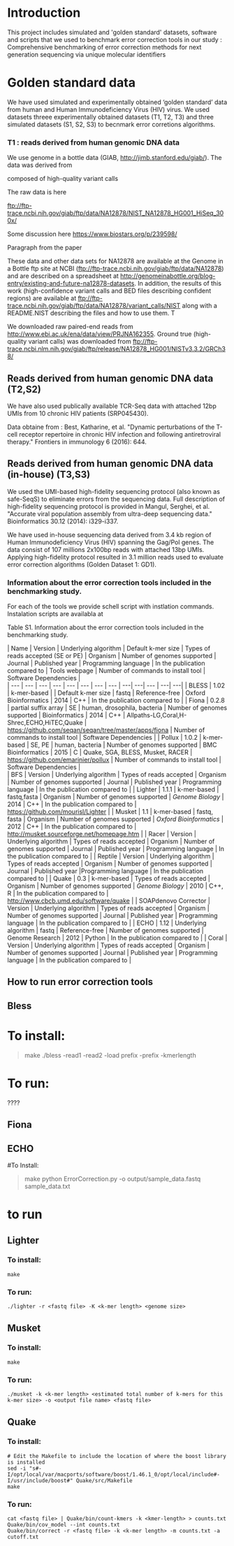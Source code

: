 # Introduction

This project includes simulated and 'golden standard' datasets, software and scripts that we used to benchmark  error correction tools in our study  : Comprehensive benchmarking of error correction methods for next generation sequencing via unique molecular identifiers


# Golden standard data 

We have used simulated and experimentally obtained ‘golden standard’ data from human and Human Immunodeficiency Virus (HIV) virus. We used datasets threee experimentally obtained datasets (T1, T2, T3) and three simulated datasets (S1, S2, S3) to becnmark error corretions algorithms. 

### T1 : reads derived from human genomic DNA data

We use genome in a bottle data (GIAB, http://jimb.stanford.edu/giab/). The data was derived from 

composed of high-quality variant calls


The raw data is here

ftp://ftp-trace.ncbi.nih.gov/giab/ftp/data/NA12878/NIST_NA12878_HG001_HiSeq_300x/


Some discussion here
https://www.biostars.org/p/239598/

Paragraph from the paper 

These data and other data sets for NA12878 are available at the Genome in a Bottle ftp site at NCBI (ftp://ftp-trace.ncbi.nih.gov/giab/ftp/data/NA12878) and are described on a spreadsheet at http://genomeinabottle.org/blog-entry/existing-and-future-na12878-datasets. In addition, the results of this work (high-confidence variant calls and BED files describing confident regions) are available at ftp://ftp-trace.ncbi.nih.gov/giab/ftp/data/NA12878/variant_calls/NIST along with a README.NIST describing the files and how to use them. T


We downloaded raw paired-end reads from http://www.ebi.ac.uk/ena/data/view/PRJNA162355. 
Ground true (high-quality variant calls) was downloaded from ftp://ftp-trace.ncbi.nlm.nih.gov/giab/ftp/release/NA12878_HG001/NISTv3.3.2/GRCh38/



## Reads derived from human genomic DNA data (T2,S2)

We have also used publically available TCR-Seq data with attached 12bp UMIs from 10 chronic HIV patients (SRP045430). 

Data obtaine from : Best, Katharine, et al. "Dynamic perturbations of the T-cell receptor repertoire in chronic HIV infection and following antiretroviral therapy." Frontiers in immunology 6 (2016): 644.


## Reads derived from human genomic DNA data (in-house) (T3,S3)

We used the UMI-based high-fidelity sequencing protocol (also known as safe-SeqS) to eliminate errors from the sequencing data. Full description of high-fidelity sequencing protocol is provided in Mangul, Serghei, et al. "Accurate viral population assembly from ultra-deep sequencing data." Bioinformatics 30.12 (2014): i329-i337.

We have used in-house sequencing data derived from 3.4 kb region of Human Immunodeficiency Virus (HIV) spanning the Gag/Pol genes.  The data consist of 107 millions 2x100bp reads with attached 13bp UMIs.  Applying high-fidelity protocol resulted in 3.1 million reads used to evaluate error correction algorithms (Golden Dataset 1: GD1). 


### Information about the error correction tools included in the benchmarking study.


For each of the tools we provide schell script with instlation commands. Instalation scripts are availabla at 


Table S1. Information about the error correction tools included in the benchmarking study.

| Name | Version | Underlying algorithm | Default k-mer size | Types of reads accepted (SE or PE) | Organism | Number of genomes supported | Journal | Published year | Programming language | In the publication compared to | Tools webpage | Number of commands to install tool | Software Dependencies |  
| --- | --- | --- | --- | --- | --- | --- |  --- |  ---| ---|  --- |  ---| ---| 
| BLESS | 1.02 | k-mer-based  | | Default k-mer size | fastq | Reference-free | Oxford Bioinformatics | 2014 |  C++ | In the publication compared to | 
| Fiona | 0.2.8 | partial suffix array | SE  |  human, drosophila, bacteria | Number of genomes supported | Bioinformatics | 2014 |  C++ | Allpaths-LG,Coral,H-Shrec,ECHO,HiTEC,Quake  | https://github.com/seqan/seqan/tree/master/apps/fiona | Number of commands to install tool | Software Dependencies | 
| Pollux | 1.0.2 | k-mer-based | SE, PE | human, bacteria | Number of genomes supported | BMC Bioinformatics | 2015 |  C | Quake, SGA, BLESS, Musket, RACER | https://github.com/emarinier/pollux | Number of commands to install tool | Software Dependencies |  
| BFS | Version | Underlying algorithm | Types of reads accepted | Organism | Number of genomes supported | Journal | Published year |  Programming language | In the publication compared to | 
| Lighter | 1.1.1 | k-mer-based | fastq,fasta | Organism | Number of genomes supported | _Genome Biology_ | 2014 | C++ | In the publication compared to | https://github.com/mourisl/Lighter | 
| Musket | 1.1 | k-mer-based | fastq, fasta | Organism | Number of genomes supported | _Oxford Bioinformatics_ |  2012 | C++ | In the publication compared to | http://musket.sourceforge.net/homepage.htm |
| Racer | Version | Underlying algorithm | Types of reads accepted | Organism | Number of genomes supported | Journal | Published year | Programming language | In the publication compared to |
| Reptile | Version | Underlying algorithm | Types of reads accepted | Organism | Number of genomes supported | Journal | Published year |Programming language | In the publication compared to |
| Quake | 0.3 | k-mer-based | Types of reads accepted | Organism | Number of genomes supported | _Genome Biology_ | 2010 | C++, R | In the publication compared to | http://www.cbcb.umd.edu/software/quake |
| SOAPdenovo Corrector | Version | Underlying algorithm | Types of reads accepted | Organism | Number of genomes supported | Journal | Published year | Programming language | In the publication compared to |
|  ECHO | 1.12 | Underlying algorithm | fastq | Reference-free | Number of genomes supported | Genome Research | 2012 | Python | In the publication compared to |
|  Coral | Version | Underlying algorithm | Types of reads accepted | Organism | Number of genomes supported | Journal | Published year | Programming language | In the publication compared to |


## How to run error correction tools

## Bless
# To install:
> make
> ./bless -read1 <forward fastq> -read2 <reverse fastq> -load prefix -prefix <new prefix> -kmerlength <k-mer length>

# To run:
????

## Fiona

## ECHO
#To Install:
> make 
> python ErrorCorrection.py -o output/sample_data.fastq sample_data.txt

# to run


## Lighter
### To install:
```make```
### To run:
```./lighter -r <fastq file> -K <k-mer length> <genome size>```


## Musket
### To install:
```make```
### To run:
```./musket -k <k-mer length> <estimated total number of k-mers for this k-mer size> -o <output file name> <fastq file>```

## Quake
### To install:
```
# Edit the Makefile to include the location of where the boost library is installed
sed -i "s#-I/opt/local/var/macports/software/boost/1.46.1_0/opt/local/include#-I/usr/include/boost#" Quake/src/Makefile
make
```
### To run:
```
cat <fastq file> | Quake/bin/count-kmers -k <kmer-length> > counts.txt
Quake/bin/cov_model --int counts.txt
Quake/bin/correct -r <fastq file> -k <k-mer length> -m counts.txt -a cutoff.txt
```
